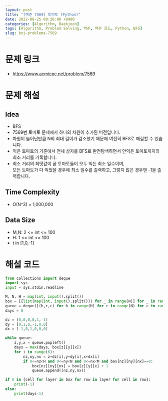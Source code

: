 ```yaml
---
layout: post
title: "[백준 7569] 토마토 (Python)"
date: 2022-08-25 09:20:00 +0900
categories: [Algorithm, Baekjoon]
tags: [Algorithm, Problem Solving, 백준, 백준 골드, Python, BFS]
slug: boj-problems-7569
---
```


# 문제 링크
- https://www.acmicpc.net/problem/7569

# 문제 해설

## Idea
- BFS
- 7569번 토마토 문제에서 하나의 차원이 추가된 버전입니다.
- 차원이 늘어난만큼 N의 최대 길이가 감소했기 때문에 여전히 BFS로 해결할 수 있습니다.
- 익은 토마토의 기준에서 전체 상자를 BFS로 완전탐색하면서 안익은 토마토까지의 최소 거리를 기록합니다.
- 최소 거리의 최댓값이 곧 토마토들이 모두 익는 최소 일수이며,   
  모든 토마토가 다 익었을 경우에 최소 일수를 출력하고, 그렇지 않은 경우엔 -1을 출력합니다.

## Time Complexity
- O(N^3) = 1,000,000

## Data Size
- M,N: 2 <= int <= 100
- H: 1 <= int <= 100
- t in [1,0,-1]

# 해설 코드

```python
from collections import deque
import sys
input = sys.stdin.readline

M, N, H = map(int, input().split())
box = [[list(map(int, input().split())) for _ in range(N)] for _ in range(H)]
queue = deque([(h,r,c) for h in range(H) for r in range(N) for c in range(M) if box[h][r][c]==1])
days = 0

dz = [0,0,0,0,1,-1]
dy = [0,1,0,-1,0,0]
dx = [-1,0,1,0,0,0]

while queue:
    z,y,x = queue.popleft()
    days = max(days, box[z][y][x])
    for i in range(6):
        nz,ny,nx = z+dz[i],y+dy[i],x+dx[i]
        if 0<=nz<H and 0<=ny<N and 0<=nx<M and box[nz][ny][nx]==0:
            box[nz][ny][nx] = box[z][y][x] + 1
            queue.append((nz,ny,nx))

if 0 in {cell for layer in box for row in layer for cell in row}:
    print(-1)
else:
    print(days-1)
```
